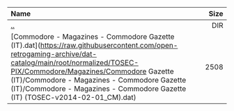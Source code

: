 |Name|Size|
|:---|---:|
|[..](../index.html)|DIR|
|[Commodore - Magazines - Commodore Gazette (IT).dat](https://raw.githubusercontent.com/open-retrogaming-archive/dat-catalog/main/root/normalized/TOSEC-PIX/Commodore/Magazines/Commodore Gazette (IT)/Commodore - Magazines - Commodore Gazette (IT)/Commodore - Magazines - Commodore Gazette (IT) (TOSEC-v2014-02-01_CM).dat)|2508|
